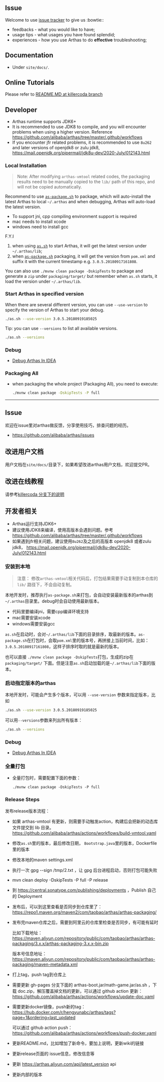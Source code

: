 

## Issue

Welcome to use [issue tracker](https://github.com/alibaba/arthas/issues) to give us :bowtie::

* feedbacks - what you would like to have;
* usage tips - what usages you have found splendid;
* experiences - how you use Arthas to do **effective** troubleshooting;

## Documentation

* Under `site/docs/`.

## Online Tutorials

Please refer to [README.MD at killercoda branch](https://github.com/alibaba/arthas/tree/killercoda/README.md#contribution-guide)

## Developer

* Arthas runtime supports JDK6+
* It is recommended to use JDK8 to compile, and you will encounter problems when using a higher version. Reference https://github.com/alibaba/arthas/tree/master/.github/workflows
* If you encounter jfr related problems, it is recommended to use `8u262` and later versions of openjdk8 or zulu jdk8, https://mail.openjdk.org/pipermail/jdk8u-dev/2020-July/012143.html
### Local Installation

> Note: After modifying `arthas-vmtool` related codes, the packaging results need to be manually copied to the `lib/` path of this repo, and will not be copied automatically.

Recommend to use [`as-package.sh`](as-package.sh) to package, which will auto-install the latest Arthas to local `~/.arthas` and when debugging, Arthas will auto-load the latest version.

* To support jni, cpp compiling environment support is required
* mac needs to install xcode
* windows need to install gcc

F.Y.I
1. when using [`as.sh`](https://github.com/alibaba/arthas/blob/master/bin/as.sh) to start Arthas, it will get the latest version under `~/.arthas/lib`;
2. when [`as-package.sh`](as-package.sh) packaging, it will get the version from `pom.xml` and suffix it with the current timestamp e.g. `3.0.5.20180917161808`. 

You can also use `./mvnw clean package -DskipTests` to package and generate a `zip` under `packaging/target/` but remember when `as.sh` starts, it load the version under `~/.arthas/lib`.

### Start Arthas in specified version

When there are several different version, you can use `--use-version` to specify the version of Arthas to start your debug.

```bash
./as.sh --use-version 3.0.5.20180919185025
```

Tip: you can use `--versions` to list all available versions.

```bash
./as.sh --versions
```

### Debug

* [Debug Arthas In IDEA](https://github.com/alibaba/arthas/issues/222)

### Packaging All

* when packaging the whole project (Packaging All), you need to execute:

    ```bash
    ./mvnw clean package -DskipTests -P full
    ```

---



## Issue

欢迎在issue里对arthas做反馈，分享使用技巧，排查问题的经历。

* https://github.com/alibaba/arthas/issues

## 改进用户文档

用户文档在`site/docs/`目录下，如果希望改进arthas用户文档，欢迎提交PR。

## 改进在线教程

请参考[killercoda 分支下的说明](https://github.com/alibaba/arthas/tree/killercoda/README_CN.md#贡献指南)

## 开发者相关

* Arthas运行支持JDK6+
* 建议使用JDK8来编译，使用高版本会遇到问题。参考 https://github.com/alibaba/arthas/tree/master/.github/workflows
* 如果遇到jfr相关问题，建议使用`8u262`及之后的高版本 openjdk8 或者zulu jdk8， https://mail.openjdk.org/pipermail/jdk8u-dev/2020-July/012143.html
### 安装到本地

> 注意： 修改`arthas-vmtool`相关代码后，打包结果需要手动复制到本仓库的 `lib/` 路径下，不会自动复制。

本地开发时，推荐执行`as-package.sh`来打包，会自动安装最新版本的arthas到`~/.arthas`目录里。debug时会自动使用最新版本。

* 代码里要编译jni，需要cpp编译环境支持
* mac需要安装xcode
* windows需要安装gcc


`as.sh`在启动时，会对`~/.arthas/lib`下面的目录排序，取最新的版本。`as-package.sh`在打包时，会取`pom.xml`里的版本号，再拼接上当前时间，比如： `3.0.5.20180917161808`，这样子排序时取的就是最新的版本。

也可以直接 `./mvnw clean package -DskipTests`打包，生成的zip在 `packaging/target/` 下面。但是注意`as.sh`启动加载的是`~/.arthas/lib`下面的版本。

### 启动指定版本的arthas

本地开发时，可能会产生多个版本，可以用 `--use-version` 参数来指定版本，比如

```bash
./as.sh --use-version 3.0.5.20180919185025
```

可以用`--versions`参数来列出所有版本：

```bash
./as.sh --versions
```

### Debug

* [Debug Arthas In IDEA](https://github.com/alibaba/arthas/issues/222)

### 全量打包


* 全量打包时，需要配置下面的参数：

    ```
    ./mvnw clean package -DskipTests -P full
    ```

### Release Steps

发布release版本流程：

* 如果 arthas-vmtool 有更新，则需要手动触发action，构建后会把新的动态库文件提交到 lib 目录。 https://github.com/alibaba/arthas/actions/workflows/build-vmtool.yaml
* 修改`as.sh`里的版本，最后修改日期， `Bootstrap.java`里的版本，Dockerfile里的版本
* 修改本地的maven settings.xml
* 执行一次 gpg --sign /tmp/2.txt ，让 gpg 后台进程启动，否则打包可能失败
* mvn clean deploy -DskipTests -P full -P release

* 到 https://central.sonatype.com/publishing/deployments ，Publish 自己的 Deployment
* 发布后，可以到这里查看是否同步到仓库里了： https://repo1.maven.org/maven2/com/taobao/arthas/arthas-packaging/
* 发布完maven仓库之后，需要到阿里云的仓库里检查是否同步，有可能有延时

    比如下载地址： https://maven.aliyun.com/repository/public/com/taobao/arthas/arthas-packaging/3.x.x/arthas-packaging-3.x.x-bin.zip
    
    版本号信息地址： https://maven.aliyun.com/repository/public/com/taobao/arthas/arthas-packaging/maven-metadata.xml

* 打上tag，push tag到仓库上
* 需要更新 gh-pages 分支下面的 arthas-boot.jar/math-game.jar/as.sh ，下载 doc.zip，解压覆盖掉文档的更新，可以通过 github action 更新： https://github.com/alibaba/arthas/actions/workflows/update-doc.yaml
* 需要更新docker镜像，push新的tag：https://hub.docker.com/r/hengyunabc/arthas/tags?page=1&ordering=last_updated

    可以通过 github action push： https://github.com/alibaba/arthas/actions/workflows/push-docker.yaml 

* 更新README.md，比如增加了新命令，要加上说明，更新wiki的链接
* 更新release页面的 issue信息，修改信息等
* 更新 https://arthas.aliyun.com/api/latest_version api
* 更新内部的版本

